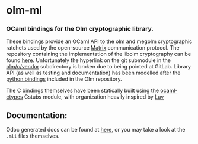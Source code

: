 # olm-ml
### OCaml bindings for the Olm cryptographic library.

These bindings provide an OCaml API to the olm and megolm cryptographic ratchets
used by the open-source [Matrix](https://matrix.org/) communication protocol.
The repository containing the implementation of the libolm cryptography can be
found [here](https://gitlab.matrix.org/matrix-org/olm). Unfortunately the
hyperlink on the git submodule in the [olm/c/vendor](olm/c/vendor) subdirectory
is broken due to being pointed at GitLab. Library API (as well as testing and
documentation) has been modelled after the [python
bindings](https://gitlab.matrix.org/matrix-org/olm/-/tree/master/python)
included in the Olm repository.

The C bindings themselves have been statically built using the
[ocaml-ctypes](https://github.com/ocamllabs/ocaml-ctypes) Cstubs module, with
organization heavily inspired by [Luv](https://github.com/aantron/luv
"OCaml/ReasonML binding to libuv")

## Documentation:
Odoc generated docs can be found at
[here](https://geoffder.github.io/olm-ml/olm/index.html "ocaml-olm docs"), or
you may take a look at the `.mli` files themselves.
